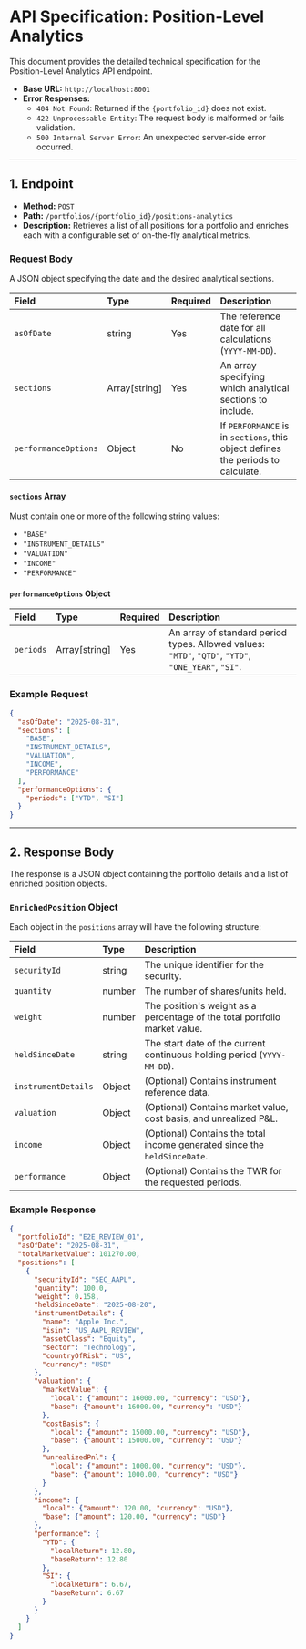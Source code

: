 # API Specification: Position-Level Analytics

This document provides the detailed technical specification for the Position-Level Analytics API endpoint.

* **Base URL:** `http://localhost:8001`
* **Error Responses:**
    * `404 Not Found`: Returned if the `{portfolio_id}` does not exist.
    * `422 Unprocessable Entity`: The request body is malformed or fails validation.
    * `500 Internal Server Error`: An unexpected server-side error occurred.

---

## 1. Endpoint

* **Method:** `POST`
* **Path:** `/portfolios/{portfolio_id}/positions-analytics`
* **Description:** Retrieves a list of all positions for a portfolio and enriches each with a configurable set of on-the-fly analytical metrics.

### Request Body

A JSON object specifying the date and the desired analytical sections.

| Field | Type | Required | Description |
| :--- | :--- | :--- | :--- |
| `asOfDate` | string | Yes | The reference date for all calculations (`YYYY-MM-DD`). |
| `sections` | Array[string] | Yes | An array specifying which analytical sections to include. |
| `performanceOptions` | Object | No | If `PERFORMANCE` is in `sections`, this object defines the periods to calculate. |

#### `sections` Array
Must contain one or more of the following string values:
* `"BASE"`
* `"INSTRUMENT_DETAILS"`
* `"VALUATION"`
* `"INCOME"`
* `"PERFORMANCE"`

#### `performanceOptions` Object
| Field | Type | Required | Description |
| :--- | :--- | :--- | :--- |
| `periods` | Array[string] | Yes | An array of standard period types. Allowed values: `"MTD"`, `"QTD"`, `"YTD"`, `"ONE_YEAR"`, `"SI"`. |

### Example Request
```json
{
  "asOfDate": "2025-08-31",
  "sections": [
    "BASE",
    "INSTRUMENT_DETAILS",
    "VALUATION",
    "INCOME",
    "PERFORMANCE"
  ],
  "performanceOptions": {
    "periods": ["YTD", "SI"]
  }
}
````

-----

## 2\. Response Body

The response is a JSON object containing the portfolio details and a list of enriched position objects.

### `EnrichedPosition` Object

Each object in the `positions` array will have the following structure:

| Field | Type | Description |
| :--- | :--- | :--- |
| `securityId` | string | The unique identifier for the security. |
| `quantity` | number | The number of shares/units held. |
| `weight` | number | The position's weight as a percentage of the total portfolio market value. |
| `heldSinceDate` | string | The start date of the current continuous holding period (`YYYY-MM-DD`). |
| `instrumentDetails` | Object | (Optional) Contains instrument reference data. |
| `valuation` | Object | (Optional) Contains market value, cost basis, and unrealized P\&L. |
| `income` | Object | (Optional) Contains the total income generated since the `heldSinceDate`. |
| `performance` | Object | (Optional) Contains the TWR for the requested periods. |

### Example Response

```json
{
  "portfolioId": "E2E_REVIEW_01",
  "asOfDate": "2025-08-31",
  "totalMarketValue": 101270.00,
  "positions": [
    {
      "securityId": "SEC_AAPL",
      "quantity": 100.0,
      "weight": 0.158,
      "heldSinceDate": "2025-08-20",
      "instrumentDetails": {
        "name": "Apple Inc.",
        "isin": "US_AAPL_REVIEW",
        "assetClass": "Equity",
        "sector": "Technology",
        "countryOfRisk": "US",
        "currency": "USD"
      },
      "valuation": {
        "marketValue": {
          "local": {"amount": 16000.00, "currency": "USD"},
          "base": {"amount": 16000.00, "currency": "USD"}
        },
        "costBasis": {
          "local": {"amount": 15000.00, "currency": "USD"},
          "base": {"amount": 15000.00, "currency": "USD"}
        },
        "unrealizedPnl": {
          "local": {"amount": 1000.00, "currency": "USD"},
          "base": {"amount": 1000.00, "currency": "USD"}
        }
      },
      "income": {
        "local": {"amount": 120.00, "currency": "USD"},
        "base": {"amount": 120.00, "currency": "USD"}
      },
      "performance": {
        "YTD": {
          "localReturn": 12.80,
          "baseReturn": 12.80
        },
        "SI": {
          "localReturn": 6.67,
          "baseReturn": 6.67
        }
      }
    }
  ]
}
```
